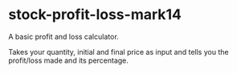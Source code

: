 # stock-profit-loss-mark14
A basic profit and loss calculator.

Takes your quantity, initial and final price as input and tells you the profit/loss made and its percentage.
